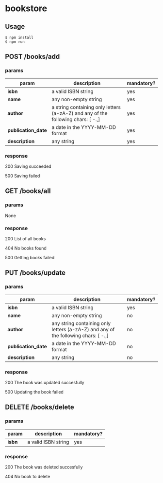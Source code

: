 # bookstore

## Usage

```
$ npm install
$ npm run
```

## POST /books/add

### params

| param                | description                                                                      | mandatory? |
| -------------------- | -------------------------------------------------------------------------------- | ---------- |
| **isbn**             | a valid ISBN string                                                              | yes        |
| **name**             | any non-empty string                                                             | yes        |
| **author**           | a string containing only letters (a-zA-Z) and any of the following chars: [ -.,] | yes        |
| **publication_date** | a date in the YYYY-MM-DD format                                                  | yes        |
| **description**      | any string                                                                       | yes        |

### response

200 Saving succeeded

500 Saving failed

## GET /books/all

### params

None

### response

200 List of all books

404 No books found

500 Getting books failed

## PUT /books/update

### params

| param                | description                                                                        | mandatory? |
| -------------------- | ---------------------------------------------------------------------------------- | ---------- |
| **isbn**             | a valid ISBN string                                                                | yes        |
| **name**             | any non-empty string                                                               | no         |
| **author**           | any string containing only letters (a-zA-Z) and any of the following chars: [ -.,] | no         |
| **publication_date** | a date in the YYYY-MM-DD format                                                    | no         |
| **description**      | any string                                                                         | no         |

### response

200 The book was updated succesfully

500 Updating the book failed

## DELETE /books/delete

### params

| param    | description         | mandatory? |
| -------- | ------------------- | ---------- |
| **isbn** | a valid ISBN string | yes        |

### response

200 The book was deleted succesfully

404 No book to delete
